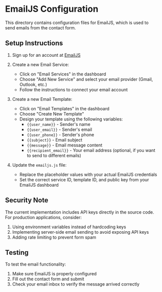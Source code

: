 # EmailJS Configuration

This directory contains configuration files for EmailJS, which is used to send emails from the contact form.

## Setup Instructions

1. Sign up for an account at [EmailJS](https://www.emailjs.com/)

2. Create a new Email Service:
   - Click on "Email Services" in the dashboard
   - Choose "Add New Service" and select your email provider (Gmail, Outlook, etc.)
   - Follow the instructions to connect your email account

3. Create a new Email Template:
   - Click on "Email Templates" in the dashboard
   - Choose "Create New Template"
   - Design your template using the following variables:
     - `{{user_name}}` - Sender's name
     - `{{user_email}}` - Sender's email
     - `{{user_phone}}` - Sender's phone
     - `{{subject}}` - Email subject
     - `{{message}}` - Email message content
     - `{{recipient_email}}` - Your email address (optional, if you want to send to different emails)

4. Update the `emailjs.js` file:
   - Replace the placeholder values with your actual EmailJS credentials
   - Set the correct service ID, template ID, and public key from your EmailJS dashboard

## Security Note

The current implementation includes API keys directly in the source code. For production applications, consider:

1. Using environment variables instead of hardcoding keys
2. Implementing server-side email sending to avoid exposing API keys
3. Adding rate limiting to prevent form spam

## Testing

To test the email functionality:
1. Make sure EmailJS is properly configured
2. Fill out the contact form and submit
3. Check your email inbox to verify the message arrived correctly 